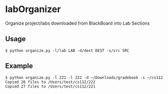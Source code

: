 # labOrganizer
Organize project/labs downloaded from BlackBoard into Lab Sections

## Usage
```shell
$ python organize.py -l/lab LAB -d/dest DEST -s/src SRC
```

## Example
```shell
$ python organize.py -l 221 -l 222 -d ~/Downloads/gradebook -s ~/cs112
Copied 26 files to /Users/test/cs112/222
Copied 27 files to /Users/test/cs112/221
```


